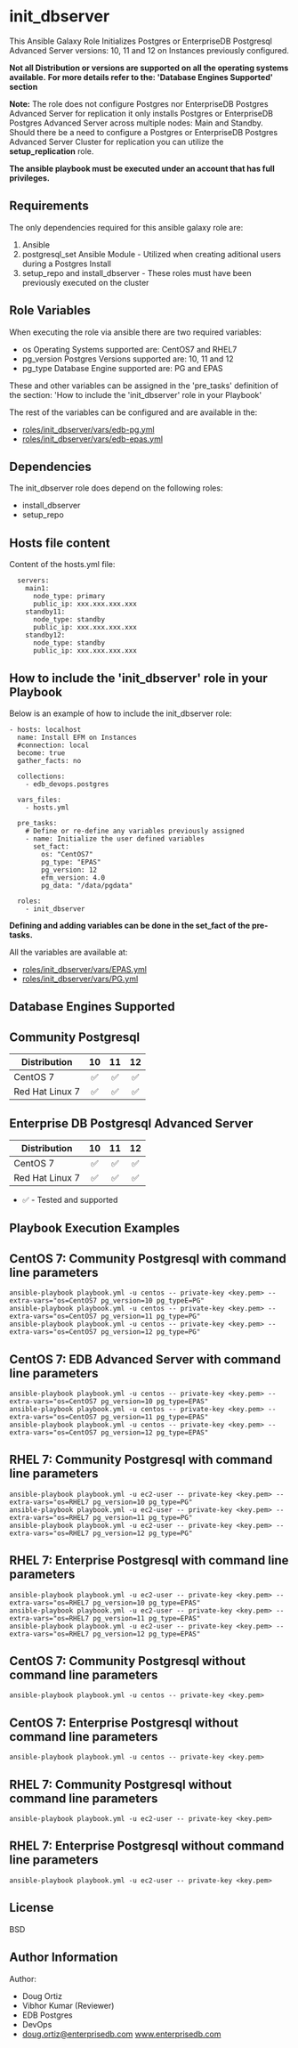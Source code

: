 init_dbserver
=========

This Ansible Galaxy Role Initializes Postgres or EnterpriseDB Postgresql Advanced Server versions: 10, 11 and 12 on Instances previously configured. 

**Not all Distribution or versions are supported on all the operating systems available.**
**For more details refer to the: 'Database Engines Supported' section**

**Note:**
The role does not configure Postgres nor EnterpriseDB Postgres Advanced Server for replication it only installs Postgres or EnterpriseDB Postgres Advanced Server across multiple nodes: Main and Standby.
Should there be a need to configure a Postgres or EnterpriseDB Postgres Advanced Server Cluster for replication you can utilize the **setup_replication** role.

**The ansible playbook must be executed under an account that has full privileges.**

Requirements
------------

The only dependencies required for this ansible galaxy role are:

1. Ansible
2. postgresql_set Ansible Module - Utilized when creating aditional users during a Postgres Install
3. setup_repo and install_dbserver - These roles must have been previously executed on the cluster

Role Variables
--------------

When executing the role via ansible there are two required variables:

* os
  Operating Systems supported are: CentOS7 and RHEL7
* pg_version
  Postgres Versions supported are: 10, 11 and 12
* pg_type
  Database Engine supported are: PG and EPAS

These and other variables can be assigned in the 'pre_tasks' definition of the section: 'How to include the 'init_dbserver' role in your Playbook'



The rest of the variables can be configured and are available in the:
* [roles/init_dbserver/vars/edb-pg.yml](./vars/edb-pg.yml) 
* [roles/init_dbserver/vars/edb-epas.yml](./vars/edb-epas.yml) 



Dependencies
------------

The init_dbserver role does depend on the following roles:

* install_dbserver
* setup_repo

Hosts file content
----------------

Content of the hosts.yml file:



      servers:
        main1:
          node_type: primary
          public_ip: xxx.xxx.xxx.xxx
        standby11:
          node_type: standby
          public_ip: xxx.xxx.xxx.xxx
        standby12:
          node_type: standby
          public_ip: xxx.xxx.xxx.xxx



How to include the 'init_dbserver' role in your Playbook
----------------

Below is an example of how to include the init_dbserver role:



    - hosts: localhost
      name: Install EFM on Instances
      #connection: local
      become: true
      gather_facts: no

      collections:
        - edb_devops.postgres

      vars_files:
        - hosts.yml
  
      pre_tasks:
        # Define or re-define any variables previously assigned
        - name: Initialize the user defined variables
          set_fact:
            os: "CentOS7"
            pg_type: "EPAS"
            pg_version: 12
            efm_version: 4.0
            pg_data: "/data/pgdata"

      roles:
        - init_dbserver

**Defining and adding variables can be done in the set_fact of the pre-tasks.**

All the variables are available at:
- [roles/init_dbserver/vars/EPAS.yml](./vars/EPAS.yml) 
- [roles/init_dbserver/vars/PG.yml](./vars/PG.yml) 

Database Engines Supported
----------------

Community Postgresql
----------------

| Distribution | 10 | 11 | 12 |
| ------------------------- |:--:|:--:|:--:|
| CentOS 7 | :white_check_mark:| :white_check_mark:| :white_check_mark:|
| Red Hat Linux 7 | :white_check_mark:| :white_check_mark:| :white_check_mark:|

Enterprise DB Postgresql Advanced Server
----------------

| Distribution | 10 | 11 | 12 |
| ------------------------- |:--:|:--:|:--:|
| CentOS 7 | :white_check_mark:| :white_check_mark:| :white_check_mark:|
| Red Hat Linux 7 | :white_check_mark:| :white_check_mark:| :white_check_mark:|

- :white_check_mark: - Tested and supported




Playbook Execution Examples
----------------

CentOS 7: Community Postgresql with command line parameters
----------------


    ansible-playbook playbook.yml -u centos -- private-key <key.pem> --extra-vars="os=CentOS7 pg_version=10 pg_typeE=PG"
    ansible-playbook playbook.yml -u centos -- private-key <key.pem> --extra-vars="os=CentOS7 pg_version=11 pg_type=PG"
    ansible-playbook playbook.yml -u centos -- private-key <key.pem> --extra-vars="os=CentOS7 pg_version=12 pg_type=PG"

CentOS 7: EDB Advanced Server with command line parameters
----------------


    ansible-playbook playbook.yml -u centos -- private-key <key.pem> --extra-vars="os=CentOS7 pg_version=10 pg_type=EPAS"
    ansible-playbook playbook.yml -u centos -- private-key <key.pem> --extra-vars="os=CentOS7 pg_version=11 pg_type=EPAS"
    ansible-playbook playbook.yml -u centos -- private-key <key.pem> --extra-vars="os=CentOS7 pg_version=12 pg_type=EPAS"


RHEL 7: Community Postgresql with command line parameters
----------------


    ansible-playbook playbook.yml -u ec2-user -- private-key <key.pem> --extra-vars="os=RHEL7 pg_version=10 pg_type=PG"
    ansible-playbook playbook.yml -u ec2-user -- private-key <key.pem> --extra-vars="os=RHEL7 pg_version=11 pg_type=PG"
    ansible-playbook playbook.yml -u ec2-user -- private-key <key.pem> --extra-vars="os=RHEL7 pg_version=12 pg_type=PG"


RHEL 7: Enterprise Postgresql with command line parameters
----------------


    ansible-playbook playbook.yml -u ec2-user -- private-key <key.pem> --extra-vars="os=RHEL7 pg_version=10 pg_type=EPAS"
    ansible-playbook playbook.yml -u ec2-user -- private-key <key.pem> --extra-vars="os=RHEL7 pg_version=11 pg_type=EPAS"
    ansible-playbook playbook.yml -u ec2-user -- private-key <key.pem> --extra-vars="os=RHEL7 pg_version=12 pg_type=EPAS"


CentOS 7: Community Postgresql without command line parameters
----------------


    ansible-playbook playbook.yml -u centos -- private-key <key.pem>


CentOS 7: Enterprise Postgresql without command line parameters
----------------


    ansible-playbook playbook.yml -u centos -- private-key <key.pem>


RHEL 7: Community Postgresql without command line parameters
----------------

    ansible-playbook playbook.yml -u ec2-user -- private-key <key.pem>


RHEL 7: Enterprise Postgresql without command line parameters
----------------

    ansible-playbook playbook.yml -u ec2-user -- private-key <key.pem>


 


License
-------

BSD

Author Information
------------------
Author: 
* Doug Ortiz
* Vibhor Kumar (Reviewer)
* EDB Postgres 
* DevOps 
* doug.ortiz@enterprisedb.com www.enterprisedb.com
